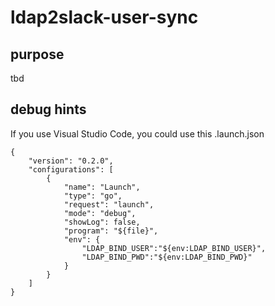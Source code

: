 
# ldap2slack-user-sync

## purpose
tbd

## debug hints

If you use Visual Studio Code, you could use this .launch.json
```
{
    "version": "0.2.0",
    "configurations": [
        {
            "name": "Launch",
            "type": "go",
            "request": "launch",
            "mode": "debug",
            "showLog": false,
            "program": "${file}",
            "env": { 
                "LDAP_BIND_USER":"${env:LDAP_BIND_USER}", 
                "LDAP_BIND_PWD":"${env:LDAP_BIND_PWD}" 
            }
        }
    ]
}
```